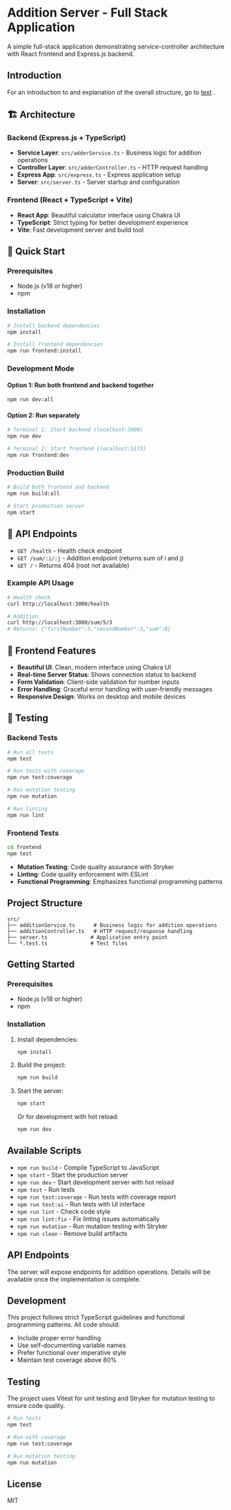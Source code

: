 # Addition Server - Full Stack Application

A simple full-stack application demonstrating service-controller architecture with React frontend and Express.js backend.

## Introduction

For an introduction to and explanation of the overall structure, go to [text](https://docs.google.com/document/d/1twG6vNyQ5K2-l73YbaDWXGivGXS0AvKObkN_c2AAtjM/edit?pli=1&tab=t.0#heading=h.bk1yda9o0cmi) .

## 🏗️ Architecture

### Backend (Express.js + TypeScript)
- **Service Layer**: `src/adderService.ts` - Business logic for addition operations
- **Controller Layer**: `src/adderController.ts` - HTTP request handling
- **Express App**: `src/express.ts` - Express application setup
- **Server**: `src/server.ts` - Server startup and configuration

### Frontend (React + TypeScript + Vite)
- **React App**: Beautiful calculator interface using Chakra UI
- **TypeScript**: Strict typing for better development experience
- **Vite**: Fast development server and build tool

## 🚀 Quick Start

### Prerequisites
- Node.js (v18 or higher)
- npm

### Installation
```bash
# Install backend dependencies
npm install

# Install frontend dependencies
npm run frontend:install
```

### Development Mode

#### Option 1: Run both frontend and backend together
```bash
npm run dev:all
```

#### Option 2: Run separately
```bash
# Terminal 1: Start backend (localhost:3000)
npm run dev

# Terminal 2: Start frontend (localhost:5173)
npm run frontend:dev
```

### Production Build
```bash
# Build both frontend and backend
npm run build:all

# Start production server
npm start
```

## 📡 API Endpoints

- `GET /health` - Health check endpoint
- `GET /sum/:i/:j` - Addition endpoint (returns sum of i and j)
- `GET /` - Returns 404 (root not available)

### Example API Usage
```bash
# Health check
curl http://localhost:3000/health

# Addition
curl http://localhost:3000/sum/5/3
# Returns: {"firstNumber":5,"secondNumber":3,"sum":8}
```

## 🎨 Frontend Features

- **Beautiful UI**: Clean, modern interface using Chakra UI
- **Real-time Server Status**: Shows connection status to backend
- **Form Validation**: Client-side validation for number inputs
- **Error Handling**: Graceful error handling with user-friendly messages
- **Responsive Design**: Works on desktop and mobile devices

## 🧪 Testing

### Backend Tests
```bash
# Run all tests
npm test

# Run tests with coverage
npm run test:coverage

# Run mutation testing
npm run mutation

# Run linting
npm run lint
```

### Frontend Tests
```bash
cd frontend
npm test
```
- **Mutation Testing**: Code quality assurance with Stryker
- **Linting**: Code quality enforcement with ESLint
- **Functional Programming**: Emphasizes functional programming patterns

## Project Structure

```
src/
├── additionService.ts      # Business logic for addition operations
├── additionController.ts   # HTTP request/response handling
├── server.ts              # Application entry point
└── *.test.ts              # Test files
```

## Getting Started

### Prerequisites

- Node.js (v18 or higher)
- npm

### Installation

1. Install dependencies:
   ```bash
   npm install
   ```

2. Build the project:
   ```bash
   npm run build
   ```

3. Start the server:
   ```bash
   npm start
   ```

   Or for development with hot reload:
   ```bash
   npm run dev
   ```

## Available Scripts

- `npm run build` - Compile TypeScript to JavaScript
- `npm start` - Start the production server
- `npm run dev` - Start development server with hot reload
- `npm test` - Run tests
- `npm run test:coverage` - Run tests with coverage report
- `npm run test:ui` - Run tests with UI interface
- `npm run lint` - Check code style
- `npm run lint:fix` - Fix linting issues automatically
- `npm run mutation` - Run mutation testing with Stryker
- `npm run clean` - Remove build artifacts

## API Endpoints

The server will expose endpoints for addition operations. Details will be available once the implementation is complete.

## Development

This project follows strict TypeScript guidelines and functional programming patterns. All code should:

- Include proper error handling
- Use self-documenting variable names
- Prefer functional over imperative style
- Maintain test coverage above 80%

## Testing

The project uses Vitest for unit testing and Stryker for mutation testing to ensure code quality.

```bash
# Run tests
npm test

# Run with coverage
npm run test:coverage

# Run mutation testing
npm run mutation
```

## License

MIT
